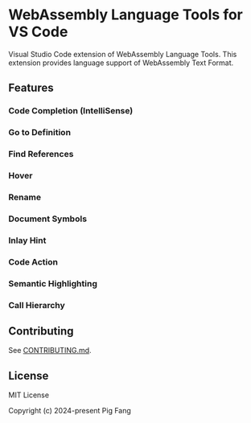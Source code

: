# WebAssembly Language Tools for VS Code

Visual Studio Code extension of WebAssembly Language Tools.
This extension provides language support of WebAssembly Text Format.

## Features

### Code Completion (IntelliSense)

### Go to Definition

### Find References

### Hover

### Rename

### Document Symbols

### Inlay Hint

### Code Action

### Semantic Highlighting

### Call Hierarchy

## Contributing

See [CONTRIBUTING.md](.github/CONTRIBUTING.md).

## License

MIT License

Copyright (c) 2024-present Pig Fang
